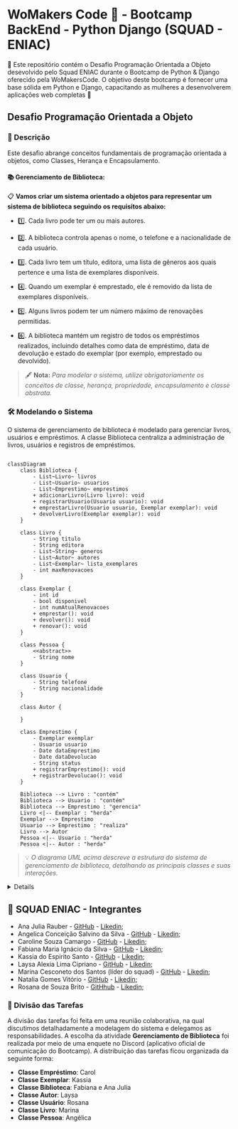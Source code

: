 # WoMakers Code 🦋 - Bootcamp BackEnd - Python Django (SQUAD - ENIAC)

🦋 Este repositório contém o Desafio Programação Orientada a Objeto desevolvido pelo Squad ENIAC durante o Bootcamp de Python & Django oferecido pela WoMakersCode. O objetivo deste bootcamp é fornecer uma base sólida em Python e Django, capacitando as mulheres a desenvolverem aplicações web completas 🦋


## Desafio Programação Orientada a Objeto

### 📜 Descrição

Este desafio abrange conceitos fundamentais de programação orientada a objetos, como Classes, Herança e Encapsulamento.
  
#### 📚 Gerenciamento de Biblioteca:

📋 **Vamos criar um sistema orientado a objetos para representar um sistema de biblioteca seguindo os requisitos abaixo:**

- 1️⃣. Cada livro pode ter um ou mais autores.

- 2️⃣. A biblioteca controla apenas o nome, o telefone e a nacionalidade de cada usuário.

- 3️⃣. Cada livro tem um título, editora, uma lista de gêneros aos quais pertence e uma lista de exemplares disponíveis.

- 4️⃣. Quando um exemplar é emprestado, ele é removido da lista de exemplares disponíveis.

- 5️⃣. Alguns livros podem ter um número máximo de renovações permitidas.

- 6️⃣. A biblioteca mantém um registro de todos os empréstimos realizados, incluindo detalhes como data de empréstimo, data de devolução e estado do exemplar (por exemplo, emprestado ou devolvido).

> 🖋️ **Nota:**  _Para modelar o sistema, utilize obrigatoriamente os conceitos de classe, herança, propriedade, encapsulamento e classe abstrata._

### 🛠️ Modelando o Sistema

O sistema de gerenciamento de biblioteca é modelado para gerenciar livros, usuários e empréstimos. A classe Biblioteca centraliza a administração de livros, usuários e registros de empréstimos.

```mermaid

classDiagram
    class Biblioteca {
        - List~Livro~ livros
        - List~Usuario~ usuarios
        - List~Emprestimo~ emprestimos
        + adicionarLivro(Livro livro): void
        + registrarUsuario(Usuario usuario): void
        + emprestarLivro(Usuario usuario, Exemplar exemplar): void
        + devolverLivro(Exemplar exemplar): void
    }

    class Livro {
        - String titulo
        - String editora
        - List~String~ generos
        - List~Autor~ autores
        - List~Exemplar~ lista_exemplares
        - int maxRenovacoes
    }

    class Exemplar {
        - int id
        - bool disponivel
        - int numAtualRenovacoes
        + emprestar(): void
        + devolver(): void
        + renovar(): void
    }

    class Pessoa {
        <<abstract>>
        - String nome
    }

    class Usuario {
        - String telefone
        - String nacionalidade
    }

    class Autor {
        
    }

    class Emprestimo {
        - Exemplar exemplar
        - Usuario usuario
        - Date dataEmprestimo
        - Date dataDevolucao
        - String status
        + registrarEmprestimo(): void
        + registrarDevolucao(): void
    }

    Biblioteca --> Livro : "contém"
    Biblioteca --> Usuario : "contém"
    Biblioteca --> Emprestimo : "gerencia"
    Livro <|-- Exemplar : "herda"
    Exemplar --> Emprestimo 
    Usuario --> Emprestimo : "realiza"
    Livro --> Autor 
    Pessoa <|-- Usuario : "herda"
    Pessoa <|-- Autor : "herda"

```

> 💡 _O diagrama UML acima descreve a estrutura do sistema de gerenciamento de biblioteca, detalhando as principais classes e suas interações._

<details>


- **Biblioteca**: Gerencia livros, usuários e empréstimos. Permite adicionar livros, registrar usuários e gerenciar o processo de empréstimo e devolução.
- **Livro**: Contém informações como título, editora, gêneros, autores e uma lista de exemplares.
- **Exemplar**: Herda de **Livro** e adiciona atributos para controle de disponibilidade e métodos para emprestar, devolver e renovar.
- **Pessoa** (classe abstrata): Base para as classes **Usuário** e **Autor**, contendo o atributo nome.
- **Usuário**: Herda de **Pessoa** e adiciona informações de contato e nacionalidade.
- **Autor**: Herda de **Pessoa** e lista os livros que escreveu.
- **Empréstimo**: Relaciona um exemplar a um usuário e controla as datas e status do empréstimo.

### Relacionamentos

- **Biblioteca** contém livros e usuários, e gerencia empréstimos.
- Cada livro pode ter múltiplos autores.
- **Exemplar** é um tipo de **Livro** e pode ser emprestado.

</details>


## 👥 SQUAD ENIAC - Integrantes 

- Ana Julia Rauber - [GitHub](https://github.com/anajuliarauber) - [Likedin](https://www.linkedin.com/in/ana-julia-rauber/);
- Angelica Conceição Salvino da Silva - [GitHub](https://github.com/AngelicaSalvino) - [Likedin](https://www.linkedin.com/in/angelica-salvino/);
- Caroline Souza Camargo - [GitHub](https://github.com/Caroline-Camargo) - [Likedin](https://www.linkedin.com/in/caroline-souza-camargo-023b54164/);
- Fabiana Maria Ignácio da Silva - [GitHub](https://github.com/Ignacio-fabianamaria) - [Likedin](https://www.linkedin.com/in/fabianaignacio/);
- Kassia do Espirito Santo - [GitHub](https://github.com/KassiaES) - [Likedin](https://www.linkedin.com/in/kassia-es);
- Laysa Alexia Lima Cipriano - [GitHub](https://github.com/LayCipriano) - [Likedin](https://www.linkedin.com/in/lay-cipriano/);
- Marina Cesconeto dos Santos (líder do squad) - [GitHub](https://github.com/marina6coneto) - [Likedin](https://www.linkedin.com/in/marina-cesconeto-dos-santos-a17563216/);
- Natalia Gomes Vitório - [GitHub]() - [Likedin]();
- Rosana de Souza Brito - [GitHhub](https://github.com/RosanaBrito) - [Likedin](https://www.linkedin.com/in/rosanadesouzabrito/);

### 🤝 Divisão das Tarefas

A divisão das tarefas foi feita em uma reunião colaborativa, na qual discutimos detalhadamente a modelagem do sistema e delegamos as responsabilidades. A escolha da atividade **Gerenciamento de Biblioteca** foi realizada por meio de uma enquete no Discord (aplicativo oficial de comunicação do Bootcamp). A distribuição das tarefas ficou organizada da seguinte forma:

- **Classe Empréstimo**: Carol
- **Classe Exemplar**: Kassia
- **Classe Biblioteca**: Fabiana e Ana Julia
- **Classe Autor**: Laysa
- **Classe Usuário**: Rosana
- **Classe Livro**: Marina
- **Classe Pessoa**: Angélica
